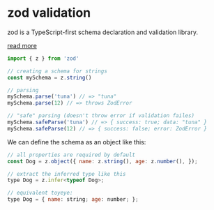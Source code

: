 # zod validation

zod is a TypeScript-first schema declaration and validation library.

[read more](https://zod.dev/)

```js
import { z } from 'zod'

// creating a schema for strings
const mySchema = z.string()

// parsing
mySchema.parse('tuna') // => "tuna"
mySchema.parse(12) // => throws ZodError

// "safe" parsing (doesn't throw error if validation failes)
mySchema.safeParse('tuna') // => { success: true; data: "tuna" }
mySchema.safeParse(12) // => { success: false; error: ZodError }
```

We can define the schema as an object like this:

<!--snippet 8e7818891e9ab9f923a753ea16fe99b3-->
<!--title: Define object-->
<!--descr: We can define the schema as an object like this-->

```js
// all properties are required by default
const Dog = z.object({ name: z.string(), age: z.number(), });

// extract the inferred type like this
type Dog = z.infer<typeof Dog>;

// equivalent toyeye:
type Dog = { name: string; age: number; };
```

<!--/snippet-->
